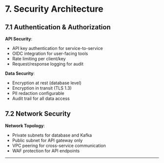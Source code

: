 # 7. Security Architecture

## 7.1 Authentication & Authorization

**API Security**:
- API key authentication for service-to-service
- OIDC integration for user-facing tools
- Rate limiting per client/key
- Request/response logging for audit

**Data Security**:
- Encryption at rest (database level)
- Encryption in transit (TLS 1.3)
- PII redaction configurable
- Audit trail for all data access

## 7.2 Network Security

**Network Topology**:
- Private subnets for database and Kafka
- Public subnet for API gateway only
- VPC peering for cross-service communication
- WAF protection for API endpoints

---

